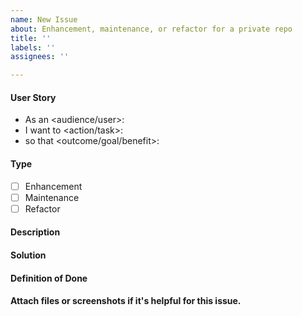 ```yaml
---
name: New Issue
about: Enhancement, maintenance, or refactor for a private repo
title: ''
labels: ''
assignees: ''

---
```


<!--
Provide a general summary of the issue in the title above and use relevant
fields below to define the problem.
-->

#### User Story
<!--
- Audience or user can include a person or system, i.e. dev, user, api.
- An action or task this issue will accomplish.
- What is the desired outcome or goal?
-->
- As an <audience/user>: 
- I want to <action/task>: 
- so that <outcome/goal/benefit>: 

#### Type
<!--
- Select a type of issue
-->
- [ ] Enhancement
- [ ] Maintenance
- [ ] Refactor

#### Description
<!--
- Describe the problem and why this task is needed.
-->

#### Solution
<!--
- If known, provide a summary of the solution and a task list of what
needs to be added, changed, or fixed.
-->

#### Definition of Done
<!--
- How do you know when this issue is completed?
- List acceptance criteria, bullet points are always preferred.
-->

#### Attach files or screenshots if it's helpful for this issue.
